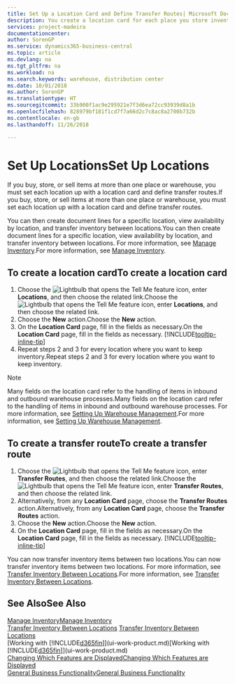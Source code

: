 ```yaml
---
title: Set Up a Location Card and Define Transfer Routes| Microsoft Docs
description: You create a location card for each place you store inventory items, for example, a warehouse or distribution centre, and set up routes to transfer items between locations.
services: project-madeira
documentationcenter: 
author: SorenGP
ms.service: dynamics365-business-central
ms.topic: article
ms.devlang: na
ms.tgt_pltfrm: na
ms.workload: na
ms.search.keywords: warehouse, distribution center
ms.date: 10/01/2018
ms.author: SorenGP
ms.translationtype: HT
ms.sourcegitcommit: 33b900f1ac9e295921e7f3d6ea72cc93939d8a1b
ms.openlocfilehash: 828979bf181f1cd7f7a66d2c7c8ac8a2700b732b
ms.contentlocale: en-gb
ms.lasthandoff: 11/26/2018

---
```

# <a name="set-up-locations"></a><span data-ttu-id="07f8c-103">Set Up Locations</span><span class="sxs-lookup"><span data-stu-id="07f8c-103">Set Up Locations</span></span>
<span data-ttu-id="07f8c-104">If you buy, store, or sell items at more than one place or warehouse, you must set each location up with a location card and define transfer routes.</span><span class="sxs-lookup"><span data-stu-id="07f8c-104">If you buy, store, or sell items at more than one place or warehouse, you must set each location up with a location card and define transfer routes.</span></span>

<span data-ttu-id="07f8c-105">You can then create document lines for a specific location, view availability by location, and transfer inventory between locations.</span><span class="sxs-lookup"><span data-stu-id="07f8c-105">You can then create document lines for a specific location, view availability by location, and transfer inventory between locations.</span></span> <span data-ttu-id="07f8c-106">For more information, see [Manage Inventory](inventory-manage-inventory.md).</span><span class="sxs-lookup"><span data-stu-id="07f8c-106">For more information, see [Manage Inventory](inventory-manage-inventory.md).</span></span>

## <a name="to-create-a-location-card"></a><span data-ttu-id="07f8c-107">To create a location card</span><span class="sxs-lookup"><span data-stu-id="07f8c-107">To create a location card</span></span>
1. <span data-ttu-id="07f8c-108">Choose the ![Lightbulb that opens the Tell Me feature](media/ui-search/search_small.png "Tell me what you want to do") icon, enter **Locations**, and then choose the related link.</span><span class="sxs-lookup"><span data-stu-id="07f8c-108">Choose the ![Lightbulb that opens the Tell Me feature](media/ui-search/search_small.png "Tell me what you want to do") icon, enter **Locations**, and then choose the related link.</span></span>
2. <span data-ttu-id="07f8c-109">Choose the **New** action.</span><span class="sxs-lookup"><span data-stu-id="07f8c-109">Choose the **New** action.</span></span>
3. <span data-ttu-id="07f8c-110">On the **Location Card** page, fill in the fields as necessary.</span><span class="sxs-lookup"><span data-stu-id="07f8c-110">On the **Location Card** page, fill in the fields as necessary.</span></span> [!INCLUDE[tooltip-inline-tip](includes/tooltip-inline-tip_md.md)]
4. <span data-ttu-id="07f8c-111">Repeat steps 2 and 3 for every location where you want to keep inventory.</span><span class="sxs-lookup"><span data-stu-id="07f8c-111">Repeat steps 2 and 3 for every location where you want to keep inventory.</span></span>

> [!NOTE]  
> <span data-ttu-id="07f8c-112">Many fields on the location card refer to the handling of items in inbound and outbound warehouse processes.</span><span class="sxs-lookup"><span data-stu-id="07f8c-112">Many fields on the location card refer to the handling of items in inbound and outbound warehouse processes.</span></span> <span data-ttu-id="07f8c-113">For more information, see [Setting Up Warehouse Management](warehouse-setup-warehouse.md).</span><span class="sxs-lookup"><span data-stu-id="07f8c-113">For more information, see [Setting Up Warehouse Management](warehouse-setup-warehouse.md).</span></span>

## <a name="to-create-a-transfer-route"></a><span data-ttu-id="07f8c-114">To create a transfer route</span><span class="sxs-lookup"><span data-stu-id="07f8c-114">To create a transfer route</span></span>
1. <span data-ttu-id="07f8c-115">Choose the ![Lightbulb that opens the Tell Me feature](media/ui-search/search_small.png "Tell me what you want to do") icon, enter **Transfer Routes**, and then choose the related link.</span><span class="sxs-lookup"><span data-stu-id="07f8c-115">Choose the ![Lightbulb that opens the Tell Me feature](media/ui-search/search_small.png "Tell me what you want to do") icon, enter **Transfer Routes**, and then choose the related link.</span></span>
2. <span data-ttu-id="07f8c-116">Alternatively, from any **Location Card** page, choose the **Transfer Routes** action.</span><span class="sxs-lookup"><span data-stu-id="07f8c-116">Alternatively, from any **Location Card** page, choose the **Transfer Routes** action.</span></span>
3. <span data-ttu-id="07f8c-117">Choose the **New** action.</span><span class="sxs-lookup"><span data-stu-id="07f8c-117">Choose the **New** action.</span></span>
4. <span data-ttu-id="07f8c-118">On the **Location Card** page, fill in the fields as necessary.</span><span class="sxs-lookup"><span data-stu-id="07f8c-118">On the **Location Card** page, fill in the fields as necessary.</span></span> [!INCLUDE[tooltip-inline-tip](includes/tooltip-inline-tip_md.md)]

<span data-ttu-id="07f8c-119">You can now transfer inventory items between two locations.</span><span class="sxs-lookup"><span data-stu-id="07f8c-119">You can now transfer inventory items between two locations.</span></span> <span data-ttu-id="07f8c-120">For more information, see [Transfer Inventory Between Locations](inventory-how-transfer-between-locations.md).</span><span class="sxs-lookup"><span data-stu-id="07f8c-120">For more information, see [Transfer Inventory Between Locations](inventory-how-transfer-between-locations.md).</span></span>    

## <a name="see-also"></a><span data-ttu-id="07f8c-121">See Also</span><span class="sxs-lookup"><span data-stu-id="07f8c-121">See Also</span></span>
[<span data-ttu-id="07f8c-122">Manage Inventory</span><span class="sxs-lookup"><span data-stu-id="07f8c-122">Manage Inventory</span></span>](inventory-manage-inventory.md)  
<span data-ttu-id="07f8c-123">[Transfer Inventory Between Locations](inventory-how-transfer-between-locations.md)  </span><span class="sxs-lookup"><span data-stu-id="07f8c-123">[Transfer Inventory Between Locations](inventory-how-transfer-between-locations.md)  </span></span>  
<span data-ttu-id="07f8c-124">[Working with [!INCLUDE[d365fin](includes/d365fin_md.md)]](ui-work-product.md)</span><span class="sxs-lookup"><span data-stu-id="07f8c-124">[Working with [!INCLUDE[d365fin](includes/d365fin_md.md)]](ui-work-product.md)</span></span>  
[<span data-ttu-id="07f8c-125">Changing Which Features are Displayed</span><span class="sxs-lookup"><span data-stu-id="07f8c-125">Changing Which Features are Displayed</span></span>](ui-experiences.md)  
[<span data-ttu-id="07f8c-126">General Business Functionality</span><span class="sxs-lookup"><span data-stu-id="07f8c-126">General Business Functionality</span></span>](ui-across-business-areas.md)

